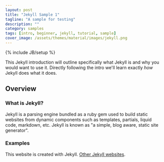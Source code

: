 ```yaml
---
layout: post
title: "Jekyll Sample 1"
tagline: "A sample for testing"
description: ""
category: samples
tags: [intro, beginner, jekyll, tutorial, sample]
cover_image: /assets/themes/material/images/jekyll.png
---
```

{% include JB/setup %}

This Jekyll introduction will outline specifically  what Jekyll is and why you would want to use it.
Directly following the intro we'll learn exactly _how_ Jekyll does what it does.

## Overview

### What is Jekyll?

Jekyll is a parsing engine bundled as a ruby gem used to build static websites from
dynamic components such as templates, partials, liquid code, markdown, etc. Jekyll is known as "a simple, blog aware, static site generator".

### Examples

This website is created with Jekyll. [Other Jekyll websites](https://github.com/mojombo/jekyll/wiki/Sites).

